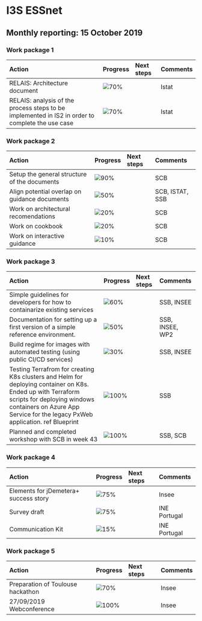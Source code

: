 
# I3S ESSnet

## Monthly reporting: 15 October 2019

### Work package 1

| Action  | Progress | Next steps | Comments |
|:--|:--|:--|:--|
| RELAIS: Architecture document | ![70%](https://progress-bar.dev/70) |  | Istat |
| RELAIS: analysis of the process steps to be implemented in IS2 in order to complete the use case | ![70%](https://progress-bar.dev/70) |  | Istat |


### Work package 2

| Action  | Progress | Next steps | Comments |
|:--|:--|:--|:--|
|Setup the general structure of the documents|![90%](https://progress-bar.dev/90)||SCB|
|Align potential overlap on guidance documents |![50%](https://progress-bar.dev/50)||SCB, ISTAT, SSB|
|Work on architectural recomendations |![20%](https://progress-bar.dev/20)||SCB|
|Work on cookbook |![20%](https://progress-bar.dev/20)||SCB|
|Work on interactive guidance |![10%](https://progress-bar.dev/10)||SCB|

### Work package 3
| Action  | Progress | Next steps | Comments |
|:--|:--|:--|:--|
|Simple guidelines for developers for how to containarize existing services|![60%](https://progress-bar.dev/60)||SSB, INSEE|
|Documentation for setting up a first version of a simple reference environment. |![50%](https://progress-bar.dev/50)||SSB, INSEE, WP2|
|Build regime for images with automated testing (using public CI/CD services)|![30%](https://progress-bar.dev/30)||SSB, INSEE|
|Testing Terrafrom for creating K8s clusters and Helm for deploying container on K8s. Ended up with Terraform scripts for deploying windows containers on Azure App Service for the legacy PxWeb application. ref Blueprint|![100%](https://progress-bar.dev/100)||SSB|
|Planned and completed workshop with SCB in week 43|![100%](https://progress-bar.dev/1000)||SSB, SCB|


### Work package 4


| Action  | Progress | Next steps | Comments |
|:--|:--|:--|:--|
| Elements for jDemetera+ success story | ![75%](https://progress-bar.dev/50) |  | Insee |
| Survey draft | ![75%](https://progress-bar.dev/50) |  | INE Portugal |
| Communication Kit | ![15%](https://progress-bar.dev/50) |  | INE Portugal |

### Work package 5

| Action  | Progress | Next steps | Comments |
|:--|:--|:--|:--|
| Preparation of Toulouse hackathon | ![70%](https://progress-bar.dev/100) |  | Insee |
| 27/09/2019 Webconference | ![100%](https://progress-bar.dev/100) |  | Insee |
